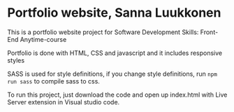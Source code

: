 # Portfolio website, Sanna Luukkonen

This is a portfolio website project for Software Development Skills: Front-End Anytime-course

Portfolio is done with HTML, CSS and javascript and it includes responsive styles

SASS is used for style definitions, if you change style definitions, run `npm run sass` to compile sass to css.

To run this project, just download the code and open up index.html with Live Server extension in Visual studio code.
